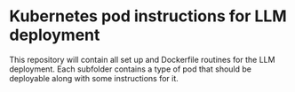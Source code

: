 # Kubernetes pod instructions for LLM deployment

This repository will contain all set up and Dockerfile routines for the LLM deployment.
Each subfolder contains a type of pod that should be deployable along with some instructions for it.
